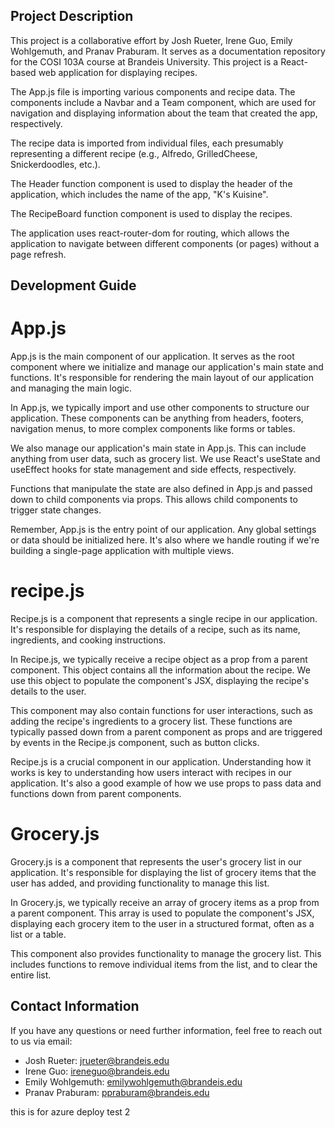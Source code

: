 ## Project Description
This project is a collaborative effort by Josh Rueter, Irene Guo, Emily Wohlgemuth, and Pranav Praburam. It serves as a documentation repository for the COSI 103A course at Brandeis University. This project is a React-based web application for displaying recipes.

The App.js file is importing various components and recipe data. The components include a Navbar and a Team component, which are used for navigation and displaying information about the team that created the app, respectively.

The recipe data is imported from individual files, each presumably representing a different recipe (e.g., Alfredo, GrilledCheese, Snickerdoodles, etc.).

The Header function component is used to display the header of the application, which includes the name of the app, "K's Kuisine".

The RecipeBoard function component is used to display the recipes.

The application uses react-router-dom for routing, which allows the application to navigate between different components (or pages) without a page refresh.

## Development Guide

# App.js

App.js is the main component of our application. It serves as the root component where we initialize and manage our application's main state and functions. It's responsible for rendering the main layout of our application and managing the main logic.

In App.js, we typically import and use other components to structure our application. These components can be anything from headers, footers, navigation menus, to more complex components like forms or tables.

We also manage our application's main state in App.js. This can include anything from user data, such as grocery list. We use React's useState and useEffect hooks for state management and side effects, respectively.

Functions that manipulate the state are also defined in App.js and passed down to child components via props. This allows child components to trigger state changes.

Remember, App.js is the entry point of our application. Any global settings or data should be initialized here. It's also where we handle routing if we're building a single-page application with multiple views.

# recipe.js

Recipe.js is a component that represents a single recipe in our application. It's responsible for displaying the details of a recipe, such as its name, ingredients, and cooking instructions.

In Recipe.js, we typically receive a recipe object as a prop from a parent component. This object contains all the information about the recipe. We use this object to populate the component's JSX, displaying the recipe's details to the user.

This component may also contain functions for user interactions, such as adding the recipe's ingredients to a grocery list. These functions are typically passed down from a parent component as props and are triggered by events in the Recipe.js component, such as button clicks.

Recipe.js is a crucial component in our application. Understanding how it works is key to understanding how users interact with recipes in our application. It's also a good example of how we use props to pass data and functions down from parent components.

# Grocery.js

Grocery.js is a component that represents the user's grocery list in our application. It's responsible for displaying the list of grocery items that the user has added, and providing functionality to manage this list.

In Grocery.js, we typically receive an array of grocery items as a prop from a parent component. This array is used to populate the component's JSX, displaying each grocery item to the user in a structured format, often as a list or a table.

This component also provides functionality to manage the grocery list. This includes functions to remove individual items from the list, and to clear the entire list. 


## Contact Information
If you have any questions or need further information, feel free to reach out to us via email:

- Josh Rueter: jrueter@brandeis.edu
- Irene Guo: ireneguo@brandeis.edu
- Emily Wohlgemuth: emilywohlgemuth@brandeis.edu
- Pranav Praburam: ppraburam@brandeis.edu


this is for azure deploy test 2
